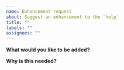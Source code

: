 ```yaml
---
name: Enhancement request
about: Suggest an enhancement to the `help`
title: ""
labels: ""
assignees: ""
---
```


<!-- Please only use this template for submitting enhancement requests -->

**What would you like to be added?**

**Why is this needed?**
